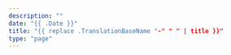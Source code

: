 ```yaml
---
description: ""
date: "{{ .Date }}"
title: "{{ replace .TranslationBaseName "-" " " | title }}"
type: "page"
---
```

